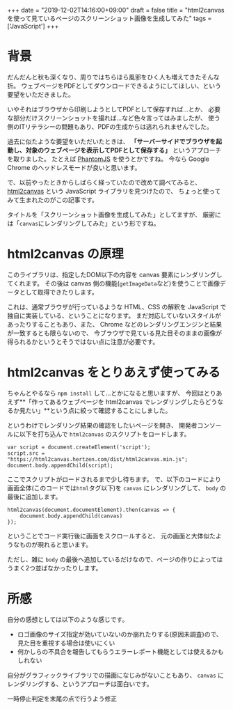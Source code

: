 +++
date = "2019-12-02T14:16:00+09:00"
draft = false
title = "html2canvas を使って見ているページのスクリーンショット画像を生成してみた"
tags = ['JavaScript']
+++

# 背景

だんだんと秋も深くなり、周りではちらほら風邪をひく人も増えてきたそんな折。
ウェブページをPDFとしてダウンロードできるようにしてほしい、という要望をいただきました。

いやそれはブラウザから印刷しようとしてPDFとして保存すれば...とか、
必要な部分だけスクリーンショットを撮れば...など色々言ってはみましたが、
使う側のITリテラシーの問題もあり、PDFの生成からは逃れられませんでした。

過去に似たような要望をいただいたときは、
**「サーバーサイドでブラウザを起動し、対象のウェブページを表示してPDFとして保存する」**
というアプローチを取りました。
たとえば [PhantomJS](https://phantomjs.org/) を使うとかですね。
今なら Google Chrome のヘッドレスモードが良いと思います。

で、以前やったときからしばらく経っていたので改めて調べてみると、
[html2canvas](https://html2canvas.hertzen.com/) という JavaScript ライブラリを見つけたので、
ちょっと使ってみて生まれたのがこの記事です。

タイトルを「スクリーンショット画像を生成してみた」としてますが、
厳密には「`canvas`にレンダリングしてみた」という形ですね。

<!--more-->

# html2canvas の原理

このライブラリは、指定したDOM以下の内容を canvas 要素にレンダリングしてくれます。
その後は canvas 側の機能(`getImageData`など)を使うことで画像データとして取得できたりします。

これは、通常ブラウザが行っているような HTML、CSS の解釈を JavaScript で独自に実装している、ということになります。
まだ対応していないスタイルがあったりすることもあり、また、
Chrome などのレンダリングエンジンと結果が一致するとも限らないので、
今ブラウザで見ている見た目そのままの画像が得られるかというとそうではない点に注意が必要です。

# html2canvas をとりあえず使ってみる

ちゃんとやるなら `npm install` して...とかになると思いますが、
今回はとりあえず**「作ってあるウェブページを html2canvas でレンダリングしたらどうなるか見たい」**という点に絞って確認することにしました。

というわけでレンダリング結果の確認をしたいページを開き、
開発者コンソールに以下を打ち込んで `html2canvas` のスクリプトをロードします。

```
var script = document.createElement('script');
script.src = "https://html2canvas.hertzen.com/dist/html2canvas.min.js";
document.body.appendChild(script);
```

ここでスクリプトがロードされるまで少し待ちます。
で、以下のコードにより画面全体(このコードでは`html`タグ以下)を `canvas` にレンダリングして、
`body` の最後に追加します。

```
html2canvas(document.documentElement).then(canvas => {
    document.body.appendChild(canvas)
});
```

ということでコード実行後に画面をスクロールすると、
元の画面と大体似たようなものが現れると思います。

ただし、雑に `body` の最後へ追加しているだけなので、ページの作りによってはうまく2つ並ばなかったりします。

# 所感

自分の感想としては以下のような感じです。

* ロゴ画像のサイズ指定が効いていないのか崩れたりする(原因未調査)ので、見た目を重視する場合は使いにくい
* 何かしらの不具合を報告してもらうエラーレポート機能としては使えるかもしれない

自分がグラフィックライブラリでの描画になじみがないこともあり、
`canvas` にレンダリングする、というアプローチは面白いです。


一時停止判定を末尾の点で行うよう修正
